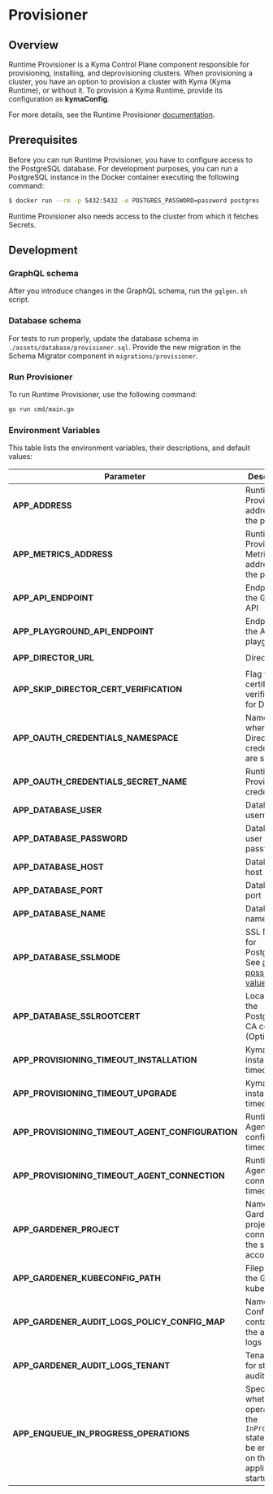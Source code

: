 # Provisioner

## Overview

Runtime Provisioner is a Kyma Control Plane component responsible for provisioning, installing, and deprovisioning clusters. When provisioning a cluster, you have an option to provision a cluster with Kyma (Kyma Runtime), or without it. To provision a Kyma Runtime, provide its configuration as **kymaConfig**.

For more details, see the Runtime Provisioner [documentation](https://github.com/kyma-project/control-plane/tree/main/docs/provisioner).

## Prerequisites

Before you can run Runtime Provisioner, you have to configure access to the PostgreSQL database. For development purposes, you can run a PostgreSQL instance in the Docker container executing the following command:

```bash
$ docker run --rm -p 5432:5432 -e POSTGRES_PASSWORD=password postgres
```

Runtime Provisioner also needs access to the cluster from which it fetches Secrets.  

## Development

### GraphQL schema

After you introduce changes in the GraphQL schema, run the `gqlgen.sh` script.

### Database schema

For tests to run properly, update the database schema in `./assets/database/provisioner.sql`. Provide the new migration in the Schema Migrator component in `migrations/provisioner`.

### Run Provisioner

To run Runtime Provisioner, use the following command:
```bash
go run cmd/main.go
```

### Environment Variables

This table lists the environment variables, their descriptions, and default values:


| Parameter                                        | Description                                                                                               | Default value                                                    |
|--------------------------------------------------|-----------------------------------------------------------------------------------------------------------|------------------------------------------------------------------|
| **APP_ADDRESS**                                  | Runtime Provisioner's address with the port                                                               | `127.0.0.1:3000`                                                 |
| **APP_METRICS_ADDRESS**                          | Runtime Provisioner Metrics' address with the port                                                        | `127.0.0.1:9000`                                                 |
| **APP_API_ENDPOINT**                             | Endpoint for the GraphQL API                                                                              | `/graphql`                                                       |
| **APP_PLAYGROUND_API_ENDPOINT**                  | Endpoint for the API playground                                                                           | `/graphql`                                                       |
| **APP_DIRECTOR_URL**                             | Director URL                                                                                              | `https://compass-gateway-auth-oauth.kyma.local/director/graphql` |
| **APP_SKIP_DIRECTOR_CERT_VERIFICATION**          | Flag to skip certificate verification for Director                                                        | `false`                                                          |
| **APP_OAUTH_CREDENTIALS_NAMESPACE**              | Namespace where the Director credentials are stored                                                       | `kcp-system`                                                     |
| **APP_OAUTH_CREDENTIALS_SECRET_NAME**            | Runtime Provisioner credentials                                                                           | `kcp-provisioner-credentials`                                    |
| **APP_DATABASE_USER**                            | Database username                                                                                         | `postgres`                                                       |
| **APP_DATABASE_PASSWORD**                        | Database user password                                                                                    | `password`                                                       |
| **APP_DATABASE_HOST**                            | Database host                                                                                             | `localhost`                                                      |
| **APP_DATABASE_PORT**                            | Database port                                                                                             | `5432`                                                           |
| **APP_DATABASE_NAME**                            | Database name                                                                                             | `provisioner`                                                    |
| **APP_DATABASE_SSLMODE**                         | SSL Mode for PostgrSQL. See [all the possible values](https://www.postgresql.org/docs/9.1/libpq-ssl.html) | `disable`                                                        |
| **APP_DATABASE_SSLROOTCERT**                     | Location of the PostgreSQL CA cert (Optional)                                                             | **optional**                                                     |
| **APP_PROVISIONING_TIMEOUT_INSTALLATION**        | Kyma installation timeout                                                                                 | `60m`                                                            |
| **APP_PROVISIONING_TIMEOUT_UPGRADE**             | Kyma installation timeout                                                                                 | `60m`                                                            |
| **APP_PROVISIONING_TIMEOUT_AGENT_CONFIGURATION** | Runtime Agent configuration timeout                                                                       | `15m`                                                            |
| **APP_PROVISIONING_TIMEOUT_AGENT_CONNECTION**    | Runtime Agent connection timeout                                                                          | `15m`                                                            |
| **APP_GARDENER_PROJECT**                         | Name of the Gardener project connected to the service account                                             | `gardenerProject`                                                |
| **APP_GARDENER_KUBECONFIG_PATH**                 | Filepath for the Gardener kubeconfig                                                                      | `./dev/kubeconfig.yaml`                                          |
| **APP_GARDENER_AUDIT_LOGS_POLICY_CONFIG_MAP**    | Name of the Config Map containing the audit logs policy                                                   | **optional**                                                     |
| **APP_GARDENER_AUDIT_LOGS_TENANT**               | Tenant used for storing audit logs                                                                        | **optional**                                                     |
| **APP_ENQUEUE_IN_PROGRESS_OPERATIONS**           | Specifies whether operations in the `InProgress` state should be enqueued on the application startup      | `true`                                                           |
